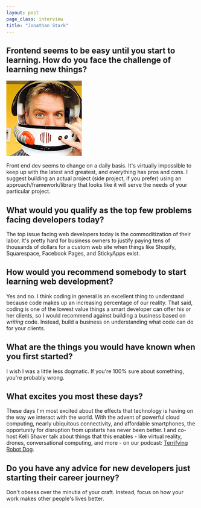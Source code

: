 ```yaml
---
layout: post
page_class: interview
title: "Jonathan Stark"
---
```



## Frontend seems to be easy until you start to learning. How do you face the challenge of learning new things?

<img class="portrait portrait--xxl" src="/assets/images/portrait-jonathan-stark.jpg" alt="Photo Jamie Knight"  />

Front end dev seems to change on a daily basis. It's virtually impossible to keep up with the latest and greatest, and everything has pros and cons. I suggest building an actual project (side project, if you prefer) using an approach/framework/library that looks like it will serve the needs of your particular project.

## What would you qualify as the top few problems facing developers today?

The top issue facing web developers today is the commoditization of their labor. It's pretty hard for business owners to justify paying tens of thousands of dollars for a custom web site when things like Shopify, Squarespace, Facebook Pages, and StickyApps exist.

## How would you recommend somebody to start learning web development?

Yes and no. I think coding in general is an excellent thing to understand because code makes up an increasing percentage of our reality. That said, coding is one of the lowest value things a smart developer can offer his or her clients, so I would recommend against building a business based on _writing_ code. Instead, build a business on understanding what code can do for your clients.

## What are the things you would have known when you first started?

I wish I was a little less dogmatic. If you're 100% sure about something, you're probably wrong.

## What excites you most these days?

These days I'm most excited about the effects that technology is having on the way we interact with the world. With the advent of powerful cloud computing, nearly ubiquitous connectivity, and affordable smartphones, the opportunity for disruption from upstarts has never been better. I and co-host Kelli Shaver talk about things that this enables - like virtual reality, drones, conversational computing, and more - on our podcast: <a class="link link--special" href="http://terrifyingrobotdog.com" target="_blank" rel="noopener">Terrifying Robot Dog</a>.

## Do you have any advice for new developers just starting their career journey?

Don't obsess over the minutia of your craft. Instead, focus on how your work makes other people's lives better.
